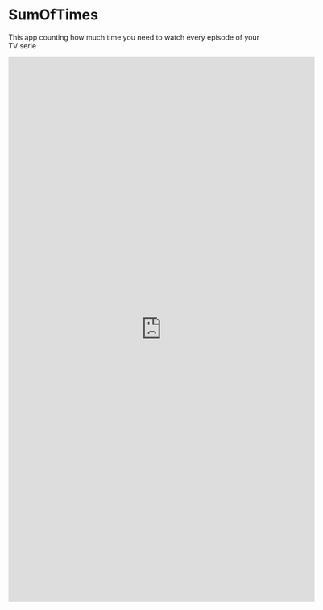 # SumOfTimes
This app counting how much time you need to watch every episode of your TV serie

<iframe src='https://gfycat.com/ifr/HomelyNiceCaribou' frameborder='0' scrolling='no' width='608' height='1080' allowfullscreen></iframe>
